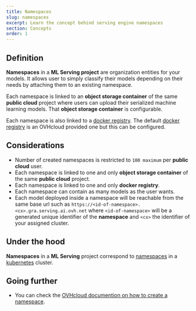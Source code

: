 ```yaml
---
title: Namespaces
slug: namespaces
excerpt: Learn the concept behind serving engine namespaces
section: Concepts
order: 1
---
```

## Definition

**Namespaces** in a **ML Serving project** are organization entities for your models. It allows user to simply classify their models depending on their needs by attaching them to an existing namespace.

Each namespace is linked to an **object storage container** of the same **public cloud** project where users can upload their serialized machine learning models. That **object storage container** is configurable.

Each namespace is also linked to a [docker registry](https://docs.docker.com/registry/). The default [docker registry](https://docs.docker.com/registry/) is an OVHcloud provided one but this can be configured.

## Considerations

-   Number of created namespaces is restricted to `100 maximum` per **public cloud** user.
-   Each namespace is linked to one and only **object storage container** of the same **public cloud** project.
-   Each namespace is linked to one and only **docker registry**.
-   Each namespace can contain as many models as the user wants.
-   Each model deployed inside a namespace will be reachable from the same base url such as `https://<id-of-namespace>.<cx>.gra.serving.ai.ovh.net` where `<id-of-namespace>` will be a generated unique identifier of the **namespace** and `<cx>` the identifier of your assigned cluster.

## Under the hood

**Namespaces** in a **ML Serving** project correspond to [namespaces](https://kubernetes.io/docs/concepts/overview/working-with-objects/namespaces/) in a [kubernetes](https://kubernetes.io/) cluster.

## Going further

-   You can check the [OVHcloud documention on how to create a namespace](../initialize-namespace).
